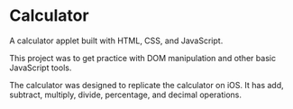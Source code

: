 # Calculator

A calculator applet built with HTML, CSS, and JavaScript.

This project was to get practice with DOM manipulation and other basic JavaScript tools.

The calculator was designed to replicate the calculator on iOS. It has add, subtract, multiply, divide, percentage, and decimal operations.

